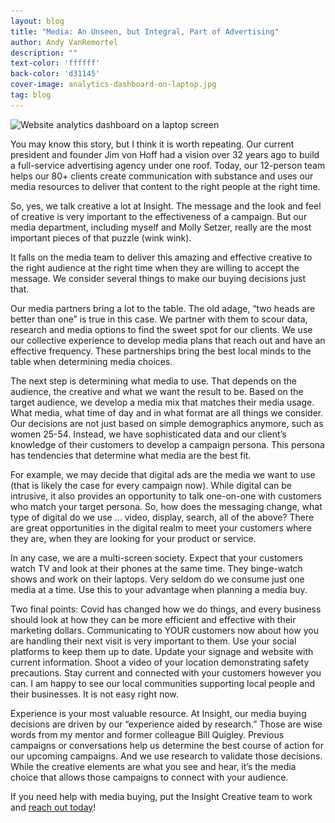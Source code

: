 ```yaml
---
layout: blog
title: "Media: An Unseen, but Integral, Part of Advertising"
author: Andy VanRemortel
description: ""
text-color: 'ffffff'
back-color: 'd31145'
cover-image: analytics-dashboard-on-laptop.jpg
tag: blog
---
```


<img data-aos="fade-up" src="/img/blog/analytics-dashboard-on-laptop.jpg"
alt="Website analytics dashboard on a laptop screen"
srcset="
/img/blog/analytics-dashboard-on-laptop.jpg 2400w,
/img/blog/analytics-dashboard-on-laptop-1800.jpg 1800w,
/img/blog/analytics-dashboard-on-laptop-1200.jpg 1200w,
/img/blog/analytics-dashboard-on-laptop-800.jpg 900w,
/img/blog/analytics-dashboard-on-laptop-600.jpg 600w" />

You may know this story, but I think it is worth repeating. Our current president and founder Jim von Hoff had a vision over 32 years ago to build a full-service advertising agency under one roof. Today, our 12-person team helps our 80+ clients create communication with substance and uses our media resources to deliver that content to the right people at the right time.

So, yes, we talk creative a lot at Insight. The message and the look and feel of creative is very important to the effectiveness of a campaign. But our media department, including myself and Molly Setzer, really are the most important pieces of that puzzle (wink wink).

It falls on the media team to deliver this amazing and effective creative to the right audience at the right time when they are willing to accept the message. We consider several things to make our buying decisions just that.

Our media partners bring a lot to the table. The old adage, “two heads are better than one” is true in this case. We partner with them to scour data, research and media options to find the sweet spot for our clients. We use our collective experience to develop media plans that reach out and have an effective frequency. These partnerships bring the best local minds to the table when determining media choices.

The next step is determining what media to use. That depends on the audience, the creative and what we want the result to be. Based on the target audience, we develop a media mix that matches their media usage. What media, what time of day and in what format are all things we consider. Our decisions are not just based on simple demographics anymore, such as women 25-54. Instead, we have sophisticated data and our client’s knowledge of their customers to develop a campaign persona. This persona has tendencies that determine what media are the best fit.

For example, we may decide that digital ads are the media we want to use (that is likely the case for every campaign now). While digital can be intrusive, it also provides an opportunity to talk one-on-one with customers who match your target persona. So, how does the messaging change, what type of digital do we use … video, display, search, all of the above? There are great opportunities in the digital realm to meet your customers where they are, when they are looking for your product or service.

In any case, we are a multi-screen society. Expect that your customers watch TV and look at their phones at the same time. They binge-watch shows and work on their laptops. Very seldom do we consume just one media at a time. Use this to your advantage when planning a media buy.

Two final points: Covid has changed how we do things, and every business should look at how they can be more efficient and effective with their marketing dollars. Communicating to YOUR customers now about how you are handling their next visit is very important to them. Use your social platforms to keep them up to date. Update your signage and website with current information. Shoot a video of your location demonstrating safety precautions. Stay current and connected with your customers however you can. I am happy to see our local communities supporting local people and their businesses. It is not easy right now.  

Experience is your most valuable resource. At Insight, our media buying decisions are driven by our “experience aided by research.”  Those are wise words from my mentor and former colleague Bill Quigley. Previous campaigns or conversations help us determine the best course of action for our upcoming campaigns. And we use research to validate those decisions. While the creative elements are what you see and hear, it’s the media choice that allows those campaigns to connect with your audience.  

If you need help with media buying, put the Insight Creative team to work and <a href="https://insightcreative.com/contact">reach out today</a>!

